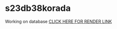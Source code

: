 # s23db38korada
Working on database
[CLICK HERE FOR RENDER LINK](https://f23wb38korada.onrender.com/) <br>


